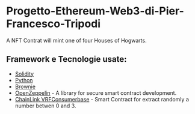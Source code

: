 # Progetto-Ethereum-Web3-di-Pier-Francesco-Tripodi
A NFT Contrat will mint one of four Houses of Hogwarts.

## Framework e Tecnologie usate:
- [Solidity](https://docs.soliditylang.org/en/v0.8.17/) 
- [Python](https://docs.python.org/3/) 
- [Brownie](https://eth-brownie.readthedocs.io/en/stable/)
- [OpenZeppelin](https://docs.openzeppelin.com/) - A library for secure smart contract development.
- [ChainLink VRFConsumerbase](https://docs.chain.link/docs/intermediates-tutorial/) - Smart Contract for extract randomly a number betwen 0 and 3.

